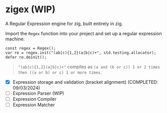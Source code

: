 # zigex (WIP)

A Regular Expression engine for zig, built entirely in zig.

Import the `Regex` function into your project and set up a regular expression machine:

```zig
const regex = Regex();
var re = regex.init("(ab|c){1,2}(a|b|c)+", std.testing.allocator);
defer re.deinit();
```
> `"(ab|c){1,2}(a|b|c)+"` compiles as `(a and (b or c)) 1 or 2 times then ((a or b) or c) 1 or more times`.

- [X] Expression storage and validation (bracket alignment) (COMPLETED: 09/03/2024)
- [ ] Expression Parser (WIP)
- [ ] Expression Compiler
- [ ] Expression Matcher